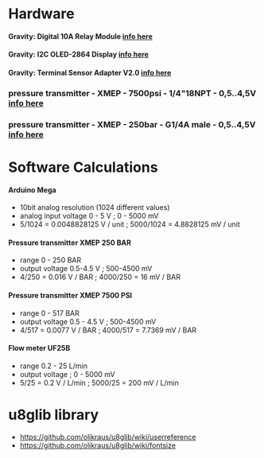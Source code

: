 # Hardware
#### Gravity: Digital 10A Relay Module [info here](https://www.dfrobot.com/product-1572.html)

#### Gravity: I2C OLED-2864 Display [info here](https://www.dfrobot.com/product-1576.html)

#### Gravity: Terminal Sensor Adapter V2.0 [info here](https://www.dfrobot.com/product-203.html)
 
### pressure transmitter - XMEP - 7500psi - 1/4"18NPT - 0,5..4,5V [info here](https://www.se.com/uk/en/product/XMEP7K5PT130/pressure-transmitter---xmep---7500psi---1-4%2218npt---0%2C5..4%2C5v---deutsch---set-1/)

### pressure transmitter - XMEP - 250bar - G1/4A male - 0,5..4,5V [info here](https://www.se.com/uk/en/product/XMEP250BT11F/pressure-transmitter---xmep---250bar---g1-4a-male---0%2C5..4%2C5v---deutsch---set-1/)
 
# Software Calculations
#### Arduino Mega 
* 10bit analog resolution (1024 different values)
* analog input voltage 0 - 5 V ; 0 - 5000 mV
* 5/1024 = 0.0048828125 V / unit ; 5000/1024 = 4.8828125 mV / unit

#### Pressure transmitter XMEP 250 BAR
* range 0 - 250 BAR
* output voltage 0.5-4.5 V ; 500-4500 mV
* 4/250 = 0.016 V / BAR ; 4000/250 = 16 mV / BAR

#### Pressure transmitter XMEP 7500 PSI
* range 0 - 517 BAR
* output voltage 0.5 - 4.5 V ; 500-4500 mV 
* 4/517 = 0.0077 V / BAR ; 4000/517 = 7.7369 mV / BAR

#### Flow meter UF25B
* range 0.2 - 25 L/min
* output voltage ; 0 - 5000 mV 
* 5/25 = 0.2 V / L/min ; 5000/25 = 200 mV / L/min

# u8glib library
* https://github.com/olikraus/u8glib/wiki/userreference
* https://github.com/olikraus/u8glib/wiki/fontsize


